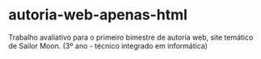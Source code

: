 # autoria-web-apenas-html
Trabalho avaliativo para o primeiro bimestre de autoria web, site temático de Sailor Moon. (3º ano - técnico integrado em informática)
